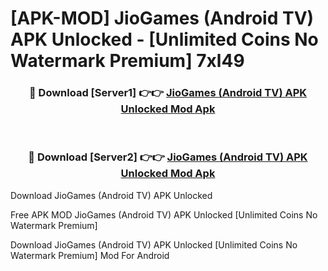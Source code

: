 # [APK-MOD] JioGames (Android TV) APK Unlocked - [Unlimited Coins No Watermark Premium] 7xl49



<div align="center">
<h3>🔴 Download [Server1] 👉👉 <a href="https://momento.my/?title=JioGames_(Android_TV)_APK_Unlocked">JioGames (Android TV) APK Unlocked Mod Apk</a></h3><br>

<h3>🔴 Download [Server2] 👉👉 <a href="https://momento.my/?title=JioGames_(Android_TV)_APK_Unlocked">JioGames (Android TV) APK Unlocked Mod Apk</a></h3>
</div>



Download JioGames (Android TV) APK Unlocked 

Free APK MOD JioGames (Android TV) APK Unlocked [Unlimited Coins No Watermark Premium]

Download JioGames (Android TV) APK Unlocked [Unlimited Coins No Watermark Premium] Mod For Android
